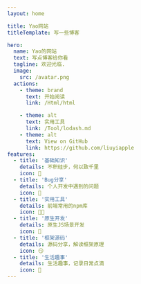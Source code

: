```yaml
---
layout: home

title: Yao网站
titleTemplate: 写一些博客

hero:
  name: Yao的网站
  text: 写点博客给你看
  tagline: 欢迎光临.
  image:
    src: /avatar.png
  actions:
    - theme: brand
      text: 开始阅读
      link: /Html/html

    - theme: alt
      text: 实用工具
      link: /Tool/lodash.md
    - theme: alt
      text: View on GitHub
      link: https://github.com/liuyiapple
features:
  - title: '基础知识'
    details: 不积硅步，何以致千里
    icon: 💎
  - title: 'Bug分享'
    details: 个人开发中遇到的问题
    icon: 🤦
  - title: '实用工具'
    details: 前端常用的npm库
    icon: 🧑‍🦽
  - title: '原生开发'
    details: 原生JS场景开发
    icon: 🐒
  - title: '框架源码'
    details: 源码分享，解读框架原理
    icon: 😏
  - title: '生活趣事'
    details: 生活趣事，记录日常点滴
    icon: 🦦
---
```

